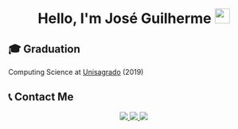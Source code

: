 <h1 align="center">
  Hello, I'm José Guilherme 
  <img src="https://raw.githubusercontent.com/iampavangandhi/iampavangandhi/master/gifs/Hi.gif" width="30px">
</h1>

## 🎓 Graduation
Computing Science at [Unisagrado](https://unisagrado.edu.br/) (2019)

## 📞 Contact Me

<div align="center">
  <a href="https://www.linkedin.com/in/jos%C3%A9-guilherme-paro-monteiro-tomaine/" target="_blank">
    <img src="https://img.shields.io/badge/-LinkedIn-%230077B5?style=for-the-badge&logo=linkedin&logoColor=white">
  </a>
  <a href="mailto:jgtomaine@hotmail.com" target="_blank">
    <img src="https://img.shields.io/badge/Email-0078D4?style=for-the-badge&logo=microsoft-outlook&logoColor=white">
  </a>
  <a href="https://t.me/zehguilherme" target="_blank">
    <img src="https://img.shields.io/badge/Telegram-2CA5E0?style=for-the-badge&logo=telegram&logoColor=white">
  </a>
</div>
